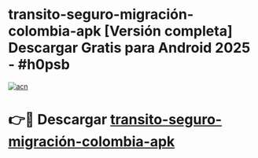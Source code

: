 # transito-seguro-migración-colombia-apk  [Versión completa] Descargar Gratis para Android 2025 - #h0psb

[![acn](https://github.com/user-attachments/assets/0f9c940e-d8b0-45ae-aac7-cd30a18b3e1c)](https://apps.freeplayer.one?title=transito-seguro-migración-colombia-apk&ref=9F)

# 👉🔴 Descargar [transito-seguro-migración-colombia-apk](https://apps.freeplayer.one?title=transito-seguro-migración-colombia-apk&ref=9F)